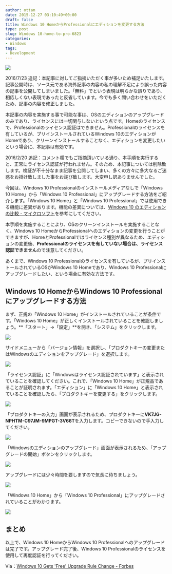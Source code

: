 ```yaml
---
author: ottan
date: 2015-12-27 03:10:49+00:00
draft: false
title: Windows 10 HomeからProfessionalにエディションを変更する方法
type: post
slug: Windows 10-home-to-pro-6823
categories:
- Windows
tags:
- Development
---
```


![](/uploads/2015/12/151227-567f5252267e5-1.jpg)









2016/7/23 追記：本記事に対してご指摘いただく事が多いため補足いたします。記事公開時は、ソース元である海外記事の内容の私の理解不足により誤った内容の記事を公開してしまいました。「無料」でという表現は明らかな誤りであり、相応しくない表現であったと反省しています。今でも多く問い合わせをいただくため、記事の内容を修正しました。





本記事の内容を実施する事で可能な事は、OSのエディションのアップグレードのみであり、ライセンスには一切関与しないという点です。Homeのライセンスで、Professionalのライセンス認証はできません。Professionalのライセンスを有しているが、プリインストールされているWindows 10のエディションがHomeであり、クリーンインストールすることなく、エディションを変更したいという場合に、本記事は有効です。











2016/2/20 追記：コメント欄でもご指摘頂いている通り、本手順を実行すると、正常にライセンス認証が行われません。そのため、本記事については削除致します。検証が不十分なまま記事を公開してしまい、多くの方々に多大なるご迷惑をお掛け致しました事をお詫び致します。大変申し訳ありませんでした。








今回は、Windows 10 Professionalのインストールメディアなしで「Windows 10 Home」から「Windows 10 Professional」にアップグレードする方法をご紹介します。「Windows 10 Home」と「Windows 10 Professional」では使用できる機能に差異があります。機能の差異については、[Windows 10 のエディションの比較 - マイクロソフト](https://www.microsoft.com/ja-jp/windows/windows-10-editions)を参考にしてください。





本手順を実施することにより、OSのクリーンインストールを実施することなく、Windows 10 HomeからProfessionalへのエディションの変更を行うことができますが、HomeとProfessionalではライセンス種別が異なるため、エディションの変更後、**Professionalのライセンスを有していない場合は、ライセンス認証できません**ので注意してください。





あくまで、Windows 10 Professionalのライセンスを有しているが、プリインストールされているOSがWindows 10 Homeであり、Windows 10 Professionalにアップグレードしたい、という場合に有効な方法です。





## Windows 10 HomeからWindows 10 Professionalにアップグレードする方法





まず、正規の「Windows 10 Home」がインストールされていることが条件です。「Windows 10 Home」が正しくインストールされていることを確認しましょう。**「スタート」→「設定」**を開き、「システム」をクリックします。





![](/uploads/2015/12/151227-567f5252ccc12-1.png)






サイドメニューから「バージョン情報」を選択し、「プロダクトキーの変更またはWindowsのエディションをアップグレード」を選択します。





![](/uploads/2015/12/151227-567f525fbf5e2-1.png)






「ライセンス認証」に「Windowsはライセンス認証されています」と表示されていることを確認してください。これで、「Windows 10 Home」が正規品であることが証明されます。「エディション」に「Windows 10 Home」と表示されていることを確認したら、「プロダクトキーを変更する」をクリックします。





![](/uploads/2015/12/151227-567f526dd2b31-1.png)






「プロダクトキーの入力」画面が表示されるため、プロダクトキーに**VK7JG-NPHTM-C97JM-9MPGT-3V66T**を入力します。コピーできないので手入力してください。





![](/uploads/2015/12/151227-567f527b57b18.png)






「Windowsのエディションのアップグレード」画面が表示されるため、「アップグレードの開始」ボタンをクリックします。





![](/uploads/2015/12/151227-567f527c3ecb3.png)






アップグレードには少々時間を要しますので気長に待ちましょう。





![](/uploads/2015/12/151227-567f527d2b82a.png)






「Windows 10 Home」から「Windows 10 Professional」にアップグレードされていることがわかります。





![](/uploads/2015/12/151227-567f527de0e8a.png)






## まとめ





以上で、Windows 10 HomeからWindows 10 Professionalへのアップグレードは完了です。アップグレード完了後、Windows 10 Professionalのライセンスを使用して再度認証を行ってください。





Via：[Windows 10 Gets 'Free' Upgrade Rule Change - Forbes](http://www.forbes.com/sites/gordonkelly/2015/12/22/windows-10-free-upgrade-key/)
